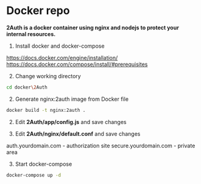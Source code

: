 Docker repo
=

**2Auth is a docker container using nginx and nodejs to protect your internal resources.**

1. Install docker and docker-compose

https://docs.docker.com/engine/installation/
https://docs.docker.com/compose/install/#prerequisites

2. Change working directory

```bash
cd docker\2Auth
```
2. Generate nginx:2auth image from Docker file

```bash
docker build -t nginx:2auth .
```

2. Edit **2Auth/app/config.js** and save changes

2. Edit **2Auth/nginx/default.conf** and save changes

auth.yourdomain.com - authorization site
secure.yourdomain.com - private area

3. Start docker-compose

```bash
docker-compose up -d
```
